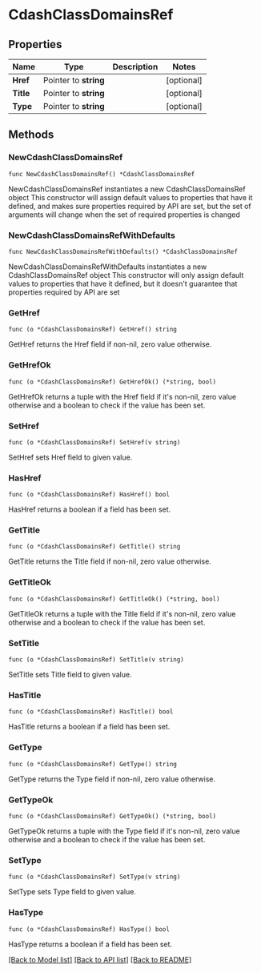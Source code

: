 # CdashClassDomainsRef

## Properties

Name | Type | Description | Notes
------------ | ------------- | ------------- | -------------
**Href** | Pointer to **string** |  | [optional] 
**Title** | Pointer to **string** |  | [optional] 
**Type** | Pointer to **string** |  | [optional] 

## Methods

### NewCdashClassDomainsRef

`func NewCdashClassDomainsRef() *CdashClassDomainsRef`

NewCdashClassDomainsRef instantiates a new CdashClassDomainsRef object
This constructor will assign default values to properties that have it defined,
and makes sure properties required by API are set, but the set of arguments
will change when the set of required properties is changed

### NewCdashClassDomainsRefWithDefaults

`func NewCdashClassDomainsRefWithDefaults() *CdashClassDomainsRef`

NewCdashClassDomainsRefWithDefaults instantiates a new CdashClassDomainsRef object
This constructor will only assign default values to properties that have it defined,
but it doesn't guarantee that properties required by API are set

### GetHref

`func (o *CdashClassDomainsRef) GetHref() string`

GetHref returns the Href field if non-nil, zero value otherwise.

### GetHrefOk

`func (o *CdashClassDomainsRef) GetHrefOk() (*string, bool)`

GetHrefOk returns a tuple with the Href field if it's non-nil, zero value otherwise
and a boolean to check if the value has been set.

### SetHref

`func (o *CdashClassDomainsRef) SetHref(v string)`

SetHref sets Href field to given value.

### HasHref

`func (o *CdashClassDomainsRef) HasHref() bool`

HasHref returns a boolean if a field has been set.

### GetTitle

`func (o *CdashClassDomainsRef) GetTitle() string`

GetTitle returns the Title field if non-nil, zero value otherwise.

### GetTitleOk

`func (o *CdashClassDomainsRef) GetTitleOk() (*string, bool)`

GetTitleOk returns a tuple with the Title field if it's non-nil, zero value otherwise
and a boolean to check if the value has been set.

### SetTitle

`func (o *CdashClassDomainsRef) SetTitle(v string)`

SetTitle sets Title field to given value.

### HasTitle

`func (o *CdashClassDomainsRef) HasTitle() bool`

HasTitle returns a boolean if a field has been set.

### GetType

`func (o *CdashClassDomainsRef) GetType() string`

GetType returns the Type field if non-nil, zero value otherwise.

### GetTypeOk

`func (o *CdashClassDomainsRef) GetTypeOk() (*string, bool)`

GetTypeOk returns a tuple with the Type field if it's non-nil, zero value otherwise
and a boolean to check if the value has been set.

### SetType

`func (o *CdashClassDomainsRef) SetType(v string)`

SetType sets Type field to given value.

### HasType

`func (o *CdashClassDomainsRef) HasType() bool`

HasType returns a boolean if a field has been set.


[[Back to Model list]](../README.md#documentation-for-models) [[Back to API list]](../README.md#documentation-for-api-endpoints) [[Back to README]](../README.md)


